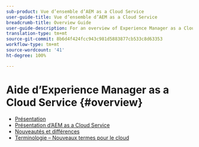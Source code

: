```yaml
---
sub-product: Vue d’ensemble d’AEM as a Cloud Service
user-guide-title: Vue d’ensemble d’AEM as a Cloud Service
breadcrumb-title: Overview Guide
user-guide-description: For an overview of Experience Manager as a Cloud service, including an introduction, terminology, etc., start here.
translation-type: tm+mt
source-git-commit: 8b6d4f424fcc943c981d5883877cb533c8d63353
workflow-type: tm+mt
source-wordcount: '41'
ht-degree: 100%

---
```



# Aide d’Experience Manager as a Cloud Service {#overview}

+ [Présentation](/help/overview/home.md)
+ [Présentation d’AEM as a Cloud Service](introduction.md)
+ [Nouveautés et différences](what-is-new-and-different.md)
+ [Terminologie – Nouveaux termes pour le cloud](terminology.md)

